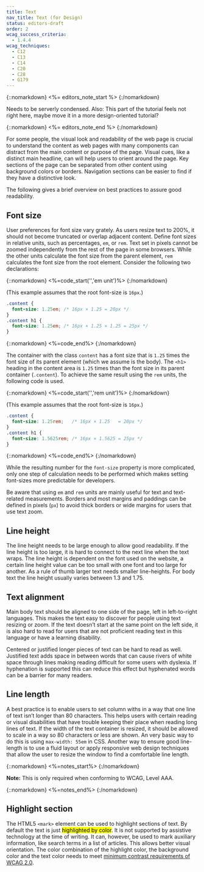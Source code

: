 ```yaml
---
title: Text
nav_title: Text (for Design)
status: editors-draft
order: 2
wcag_success_criteria:
  - 1.4.4
wcag_techniques:
  - C12
  - C13
  - C14
  - C20
  - C28
  - G179
---
```


{::nomarkdown}
<%= editors_note_start %>
{:/nomarkdown}

Needs to be serverly condensed. Also: This part of the tutorial feels not right here, maybe move it in a more design-oriented tutorial?

{::nomarkdown}
<%= editors_note_end %>
{:/nomarkdown}

For some people, the visual look and readability of the web page is crucial to understand the content as web pages with many components can distract from the main content or purpose of the page. Visual cues, like a distinct main headline, can will help users to orient around the page. Key sections of the page can be separated from other content using background colors or borders. Navigation sections can be easier to find if they have a distinctive look.

The following gives a brief overview on best practices to assure good readability.

## Font size

User preferences for font size vary grately. As users resize text to 200%, it should not become truncated or overlap adjacent content. Define font sizes in relative units, such as percentages, `em`, or `rem`. Text set in pixels  cannot be zoomed independently from the rest of the page in some browsers. While the other units calculate the font size from the parent element, `rem` calculates the font size from the root element. Consider the following two declarations:

{::nomarkdown}
<%=code_start('','em unit')%>
{:/nomarkdown}

(This example assumes that the root font-size is `16px`.)

~~~css
.content {
  font-size: 1.25em; /* 16px × 1.25 = 20px */
}
.content h1 {
  font-size: 1.25em; /* 16px × 1.25 × 1.25 = 25px */
}
~~~

{::nomarkdown}
<%=code_end%>
{:/nomarkdown}

The container with the class `content` has a font size that is `1.25` times the font size of its parent element (which we assume is the body). The `<h1>` heading in the content area is `1.25` times than the font size in its parent container (`.content`). To achieve the same result using the `rem` units, the following code is used.

{::nomarkdown}
<%=code_start('','rem unit')%>
{:/nomarkdown}

(This example assumes that the root font-size is `16px`.)

~~~css
.content {
  font-size: 1.25rem;   /* 16px × 1.25   = 20px */
}
.content h1 {
  font-size: 1.5625rem; /* 16px × 1.5625 = 25px */
}
~~~

{::nomarkdown}
<%=code_end%>
{:/nomarkdown}

While the resulting number for the `font-size` property is more complicated, only one step of calculation needs to be performed which makes setting font-sizes more predictable for developers.

Be aware that using `em` and `rem` units are mainly useful for text and text-related measurements. Borders and most margins and paddings can be defined in pixels (`px`) to avoid thick borders or wide margins for users that use text zoom.

## Line height

The line height needs to be large enough to allow good readability. If the line height is too large, it is hard to connect to the next line when the text wraps. The line height is dependent on the font used on the website, a certain line height value can be too small with one font and too large for another. As a rule of thumb larger text needs smaller line-heights. For body text the line height usually varies between 1.3 and 1.75.

## Text alignment

Main body text should be aligned to one side of the page, left in left-to-right languages. This makes the text easy to discover for people using text resizing or zoom. If the text doesn’t start at the same point on the left side, it is also hard to read for users that are not proficient reading text in this language or have a learning disability.

Centered or justified longer pieces of text can be hard to read as well. Justified text adds space in between words that can cause rivers of white space through lines making reading difficult for some users with dyslexia. If hyphenation is supported this can reduce this effect but hyphenated words can be a barrier for many readers.

## Line length

A best practice is to enable users to set column withs in a way that one line of text isn’t longer than 80 characters. This helps users with certain reading or visual disabilities that have trouble keeping their place when reading long lines of text. If the width of the text container is resized, it should be allowed to scale in a way so 80 characters or less are shown. An very basic way to do this is using `max-width: 55em` in CSS. Another way to ensure good line-length is to use a fluid layout or apply responsive web design techniques that allow the user to resize the window to find a comfortable line length.

{::nomarkdown}
<%=notes_start%>
{:/nomarkdown}

**Note:** This is only required when conforming to WCAG, Level AAA.

{::nomarkdown}
<%=notes_end%>
{:/nomarkdown}

## Highlight section

The HTML5 `<mark>` element can be used to highlight sections of text. By default the text is just <mark>highlighted by color</mark>. It is not supported by assistive technology at the time of writing. It can, however, be used to mark auxiliary information, like search terms in a list of articles. This allows better visual orientation. The color combination of the highlight color, the background color and the text color needs to meet <a href="/WAI/WCAG20/quickref/#qr-visual-audio-contrast-contrast">minimum contrast requirements of WCAG 2.0</a>.

